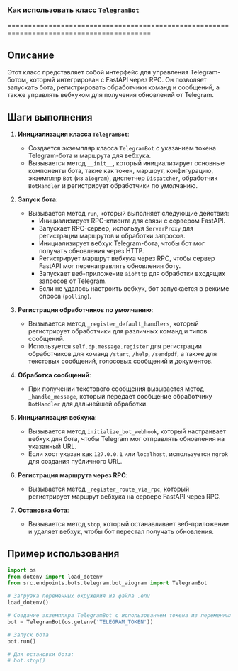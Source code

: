 ### Как использовать класс `TelegramBot`
=========================================================================================

Описание
-------------------------
Этот класс представляет собой интерфейс для управления Telegram-ботом, который интегрирован с FastAPI через RPC. Он позволяет запускать бота, регистрировать обработчики команд и сообщений, а также управлять вебхуком для получения обновлений от Telegram.

Шаги выполнения
-------------------------
1. **Инициализация класса `TelegramBot`**:
   - Создается экземпляр класса `TelegramBot` с указанием токена Telegram-бота и маршрута для вебхука.
   - Вызывается метод `__init__`, который инициализирует основные компоненты бота, такие как токен, маршрут, конфигурацию, экземпляр `Bot` (из `aiogram`), диспетчер `Dispatcher`, обработчик `BotHandler` и регистрирует обработчики по умолчанию.

2. **Запуск бота**:
   - Вызывается метод `run`, который выполняет следующие действия:
     - Инициализирует RPC-клиента для связи с сервером FastAPI.
     - Запускает RPC-сервер, используя `ServerProxy` для регистрации маршрутов и обработки запросов.
     - Инициализирует вебхук Telegram-бота, чтобы бот мог получать обновления через HTTP.
     - Регистрирует маршрут вебхука через RPC, чтобы сервер FastAPI мог перенаправлять обновления боту.
     - Запускает веб-приложение `aiohttp` для обработки входящих запросов от Telegram.
     - Если не удалось настроить вебхук, бот запускается в режиме опроса (`polling`).

3. **Регистрация обработчиков по умолчанию**:
   - Вызывается метод `_register_default_handlers`, который регистрирует обработчики для различных команд и типов сообщений.
   - Используется `self.dp.message.register` для регистрации обработчиков для команд `/start`, `/help`, `/sendpdf`, а также для текстовых сообщений, голосовых сообщений и документов.

4. **Обработка сообщений**:
   - При получении текстового сообщения вызывается метод `_handle_message`, который передает сообщение обработчику `BotHandler` для дальнейшей обработки.

5. **Инициализация вебхука**:
   - Вызывается метод `initialize_bot_webhook`, который настраивает вебхук для бота, чтобы Telegram мог отправлять обновления на указанный URL.
   - Если хост указан как `127.0.0.1` или `localhost`, используется `ngrok` для создания публичного URL.

6. **Регистрация маршрута через RPC**:
   - Вызывается метод `_register_route_via_rpc`, который регистрирует маршрут вебхука на сервере FastAPI через RPC.

7. **Остановка бота**:
   - Вызывается метод `stop`, который останавливает веб-приложение и удаляет вебхук, чтобы бот перестал получать обновления.

Пример использования
-------------------------

```python
import os
from dotenv import load_dotenv
from src.endpoints.bots.telegram.bot_aiogram import TelegramBot

# Загрузка переменных окружения из файла .env
load_dotenv()

# Создание экземпляра TelegramBot с использованием токена из переменных окружения
bot = TelegramBot(os.getenv('TELEGRAM_TOKEN'))

# Запуск бота
bot.run()

# Для остановки бота:
# bot.stop()
